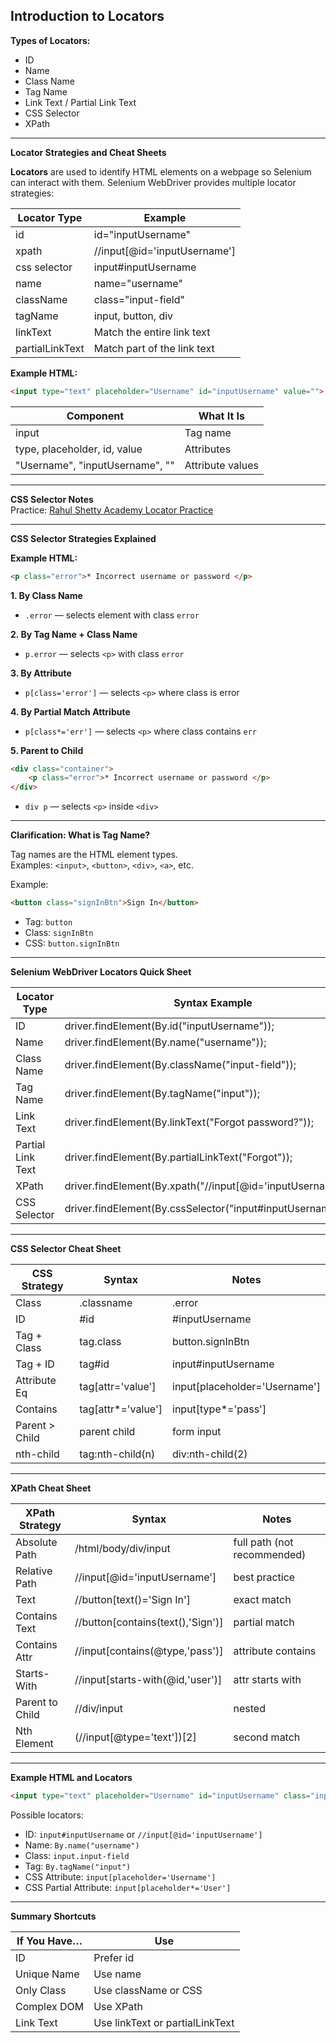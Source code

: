 ## Introduction to Locators

**Types of Locators:**
- ID
- Name
- Class Name
- Tag Name
- Link Text / Partial Link Text
- CSS Selector
- XPath

---

**Locator Strategies and Cheat Sheets**

**Locators** are used to identify HTML elements on a webpage so Selenium can interact with them. Selenium WebDriver provides multiple locator strategies:

| Locator Type | Example |
|--------------|---------|
| id | id="inputUsername" |
| xpath | //input[@id='inputUsername'] |
| css selector | input#inputUsername |
| name | name="username" |
| className | class="input-field" |
| tagName | input, button, div |
| linkText | Match the entire link text |
| partialLinkText | Match part of the link text |

**Example HTML:**
```html
<input type="text" placeholder="Username" id="inputUsername" value="">
```

| Component | What It Is |
|-----------|-------------|
| input     | Tag name    |
| type, placeholder, id, value | Attributes |
| "Username", "inputUsername", "" | Attribute values |

---

**CSS Selector Notes**  
Practice: [Rahul Shetty Academy Locator Practice](https://rahulshettyacademy.com/locatorspractice/)

---

**CSS Selector Strategies Explained**

**Example HTML:**
```html
<p class="error">* Incorrect username or password </p>
```

**1. By Class Name**
- `.error` — selects element with class `error`

**2. By Tag Name + Class Name**
- `p.error` — selects `<p>` with class `error`

**3. By Attribute**
- `p[class='error']` — selects `<p>` where class is error

**4. By Partial Match Attribute**
- `p[class*='err']` — selects `<p>` where class contains `err`

**5. Parent to Child**
```html
<div class="container">
    <p class="error">* Incorrect username or password </p>
</div>
```
- `div p` — selects `<p>` inside `<div>`

---

**Clarification: What is Tag Name?**

Tag names are the HTML element types.  
Examples: `<input>`, `<button>`, `<div>`, `<a>`, etc.

Example:
```html
<button class="signInBtn">Sign In</button>
```
- Tag: `button`
- Class: `signInBtn`
- CSS: `button.signInBtn`

---

**Selenium WebDriver Locators Quick Sheet**

| Locator Type | Syntax Example | Meaning |
|--------------|----------------|---------|
| ID           | driver.findElement(By.id("inputUsername")); | by id |
| Name         | driver.findElement(By.name("username")); | by name |
| Class Name   | driver.findElement(By.className("input-field")); | by class |
| Tag Name     | driver.findElement(By.tagName("input")); | by tag |
| Link Text    | driver.findElement(By.linkText("Forgot password?")); | exact text |
| Partial Link Text | driver.findElement(By.partialLinkText("Forgot")); | partial match |
| XPath        | driver.findElement(By.xpath("//input[@id='inputUsername']")); | by XPath |
| CSS Selector | driver.findElement(By.cssSelector("input#inputUsername")); | by CSS |

---

**CSS Selector Cheat Sheet**

| CSS Strategy | Syntax | Notes |
|--------------|--------|-------|
| Class        | .classname | .error |
| ID           | #id | #inputUsername |
| Tag + Class  | tag.class | button.signInBtn |
| Tag + ID     | tag#id | input#inputUsername |
| Attribute Eq | tag[attr='value'] | input[placeholder='Username'] |
| Contains     | tag[attr*='value'] | input[type*='pass'] |
| Parent > Child | parent child | form input |
| nth-child    | tag:nth-child(n) | div:nth-child(2) |

---

**XPath Cheat Sheet**

| XPath Strategy | Syntax | Notes |
|----------------|--------|-------|
| Absolute Path | /html/body/div/input | full path (not recommended) |
| Relative Path | //input[@id='inputUsername'] | best practice |
| Text          | //button[text()='Sign In'] | exact match |
| Contains Text | //button[contains(text(),'Sign')] | partial match |
| Contains Attr | //input[contains(@type,'pass')] | attribute contains |
| Starts-With   | //input[starts-with(@id,'user')] | attr starts with |
| Parent to Child | //div/input | nested |
| Nth Element   | (//input[@type='text'])[2] | second match |

---

**Example HTML and Locators**

```html
<input type="text" placeholder="Username" id="inputUsername" class="input-field" name="username">
```

Possible locators:
- ID: `input#inputUsername` or `//input[@id='inputUsername']`
- Name: `By.name("username")`
- Class: `input.input-field`
- Tag: `By.tagName("input")`
- CSS Attribute: `input[placeholder='Username']`
- CSS Partial Attribute: `input[placeholder*='User']`

---

**Summary Shortcuts**

| If You Have… | Use |
|--------------|-----|
| ID           | Prefer id |
| Unique Name  | Use name |
| Only Class   | Use className or CSS |
| Complex DOM  | Use XPath |
| Link Text    | Use linkText or partialLinkText |


